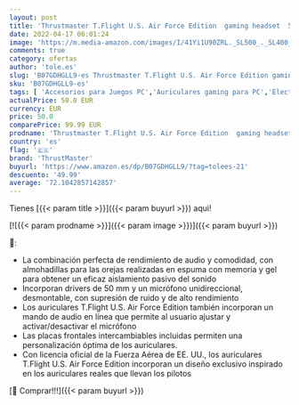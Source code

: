 ```yaml
---
layout: post
title: 'Thrustmaster T.Flight U.S. Air Force Edition  gaming headset  50 mm driver  abn. Directional Microphone Memory Foam with Gel Pad PS4 / Xbox One / PC  Black '
date: 2022-04-17 06:01:24
image: 'https://m.media-amazon.com/images/I/41Yi1U90ZRL._SL500_._SL400_.jpg'
comments: true
category: ofertas
author: 'tole.es'
slug: 'B07GDHGLL9-es Thrustmaster T.Flight U.S. Air Force Edition gaming...'
sku: 'B07GDHGLL9-es'
tags: [ 'Accesorios para Juegos PC','Auriculares gaming para PC','Electrónica','Juegos y Accesorios para PC','Videojuegos','ps4','thrustmaster','xbox','🇪🇸', ]
actualPrice: 50.0 EUR
currency: EUR
price: 50.0
comparePrice: 99.99 EUR
prodname: 'Thrustmaster T.Flight U.S. Air Force Edition  gaming headset  50 mm driver  abn. Directional Microphone Memory Foam with Gel Pad PS4 / Xbox One / PC  Black '
country: 'es'
flag: '🇪🇸'
brand: 'ThrustMaster'
buyurl: 'https://www.amazon.es/dp/B07GDHGLL9/?tag=tolees-21'
descuento: '49.99'
average: '72.1042857142857'
---
```


Tienes [{{< param title >}}]({{< param buyurl >}}) aqui!

[![{{< param prodname >}}]({{< param image >}})]({{< param buyurl >}})

🔎:

- La combinación perfecta de rendimiento de audio y comodidad, con almohadillas para las orejas realizadas en espuma con memoria y gel para obtener un eficaz aislamiento pasivo del sonido
- Incorporan drivers de 50 mm y un micrófono unidireccional, desmontable, con supresión de ruido y de alto rendimiento
- Los auriculares T.Flight U.S. Air Force Edition también incorporan un mando de audio en línea que permite al usuario ajustar y activar/desactivar el micrófono
- Las placas frontales intercambiables incluidas permiten una personalización óptima de los auriculares.
- Con licencia oficial de la Fuerza Aérea de EE. UU., los auriculares T.Flight U.S. Air Force Edition incorporan un diseño exclusivo inspirado en los auriculares reales que llevan los pilotos

[🛒 Comprar!!!]({{< param buyurl >}})
